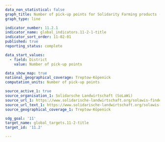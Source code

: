 ```yaml
---
data_non_statistical: false
graph_title: Number of pick-up points for Solidarity Farming products (SoLaWi)
graph_type: line

indicator_number: 11.2.1
indicator_name: global_indicators.11-2-1-title
indicator_sort_order: 11-02-01
published: true
reporting_status: complete

data_start_values: 
  - field: District
    value: Number of pick-up points

data_show_map: true
national_geographical_coverage: Treptow-Köpenick 
computation_units: Number of pick-up points

source_active_1: true 
source_organisation_1: Solidarsche Landwirtschaft (SoLaWi)
source_url_1: https://www.solidarische-landwirtschaft.org/solawis-finden/karte/#/
source_url_text_1: https://www.solidarische-landwirtschaft.org/solawis-finden/karte/#/
source_geographical_coverage_1: Treptow-Köpenick 

sdg_goal: '11'
target_name: global_targets.11-2-title
target_id: '11.2'

---
```

